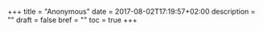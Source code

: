 +++
title = "Anonymous"
date = 2017-08-02T17:19:57+02:00
description = ""
draft = false
bref = ""
toc = true
+++
